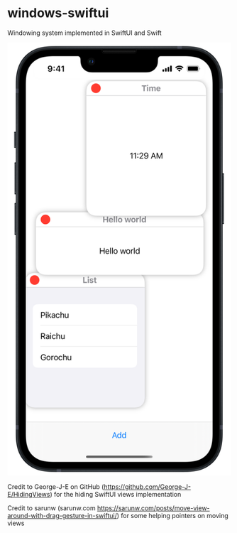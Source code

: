 # windows-swiftui
Windowing system implemented in SwiftUI and Swift

![](windows-swiftui.png)

Credit to George-J-E on GitHub (https://github.com/George-J-E/HidingViews) for the hiding SwiftUI views implementation

Credit to sarunw (sarunw.com https://sarunw.com/posts/move-view-around-with-drag-gesture-in-swiftui/) for some helping pointers on moving views
